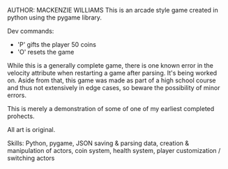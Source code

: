 AUTHOR: MACKENZIE WILLIAMS
This is an arcade style game created in python using the pygame library.

Dev commands:
- 'P' gifts the player 50 coins
- 'O' resets the game

While this is a generally complete game, there is one known error in the velocity attribute when restarting a game after parsing. It's being worked on.
Aside from that, this game was made as part of a high school course and thus not extensively in edge cases, so beware the possibility of minor errors.

This is merely a demonstration of some of one of my earliest completed prohects.

All art is original.

Skills: Python, pygame, JSON saving & parsing data, creation & manipulation of actors, coin system, health system, player customization / switching actors
